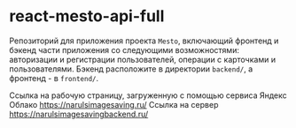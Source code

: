 # react-mesto-api-full
Репозиторий для приложения проекта `Mesto`, включающий фронтенд и бэкенд части приложения со следующими возможностями: авторизации и регистрации пользователей, операции с карточками и пользователями. Бэкенд расположите в директории `backend/`, а фронтенд - в `frontend/`. 
  
Ссылка на рабочую страницу, загруженную с помощью сервиса Яндекс Облако 
https://narulsimagesaving.ru/
Ссылка на сервер
https://narulsimagesavingbackend.ru/ 
